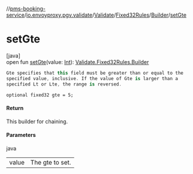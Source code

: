 //[pms-booking-service](../../../../../index.md)/[io.envoyproxy.pgv.validate](../../../index.md)/[Validate](../../index.md)/[Fixed32Rules](../index.md)/[Builder](index.md)/[setGte](set-gte.md)

# setGte

[java]\
open fun [setGte](set-gte.md)(value: [Int](https://kotlinlang.org/api/core/kotlin-stdlib/kotlin/-int/index.html)): [Validate.Fixed32Rules.Builder](index.md)

```kotlin
Gte specifies that this field must be greater than or equal to the
specified value, inclusive. If the value of Gte is larger than a
specified Lt or Lte, the range is reversed.

```
`optional fixed32 gte = 5;`

#### Return

This builder for chaining.

#### Parameters

java

| | |
|---|---|
| value | The gte to set. |